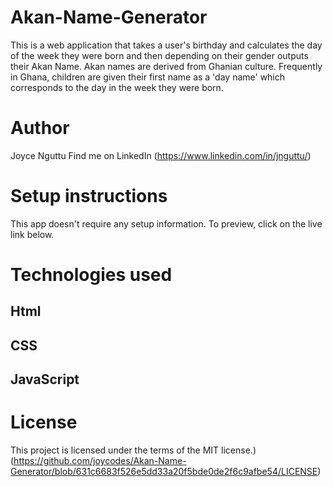 # Akan-Name-Generator
This is a web application that takes a user's birthday and calculates the day of the week they were born and then depending on their gender outputs their Akan Name.   Akan names are derived from Ghanian culture. Frequently in Ghana, children are given their first name as a 'day name' which corresponds to the day in the week they were born.

# Author
Joyce Nguttu
Find me on LinkedIn (https://www.linkedin.com/in/jnguttu/)

# Setup instructions
This app doesn't require any setup information. To preview, click on the live link below.

# Technologies used
## Html
## CSS
## JavaScript

# License
This project is licensed under the terms of the MIT license.)
(https://github.com/joycodes/Akan-Name-Generator/blob/631c6683f526e5dd33a20f5bde0de2f6c9afbe54/LICENSE)

